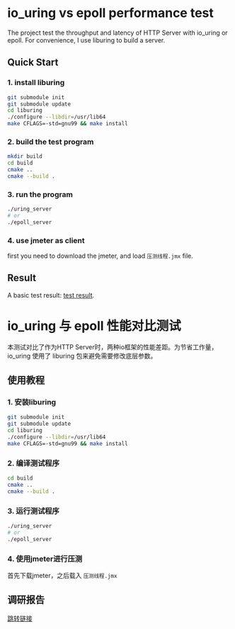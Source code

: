 # io_uring vs epoll performance test

The project test the throughput and latency of HTTP Server with io_uring or epoll. For convenience, I use liburing to build a server.

## Quick Start

### 1. install liburing

```bash
git submodule init
git submodule update
cd liburing
./configure --libdir=/usr/lib64 
make CFLAGS=-std=gnu99 && make install
```

### 2. build the test program

```bash
mkdir build
cd build
cmake ..
cmake --build .
```

### 3. run the program

```bash
./uring_server
# or
./epoll_server
```

### 4. use jmeter as client

first you need to download the jmeter, and load `压测线程.jmx` file. 

## Result

A basic test result: [test result](/调研报告.md).


# io_uring 与 epoll 性能对比测试

本测试对比了作为HTTP Server时，两种io框架的性能差距。为节省工作量，io_uring 使用了 liburing 包来避免需要修改底层参数。

## 使用教程

### 1. 安装liburing

```bash
git submodule init
git submodule update
cd liburing
./configure --libdir=/usr/lib64 
make CFLAGS=-std=gnu99 && make install
```

### 2. 编译测试程序

```bash
cd build
cmake ..
cmake --build .
```

### 3. 运行测试程序

```bash
./uring_server
# or
./epoll_server
```

### 4. 使用jmeter进行压测

首先下载jmeter，之后载入 `压测线程.jmx`


## 调研报告

[跳转链接](/调研报告.md)

